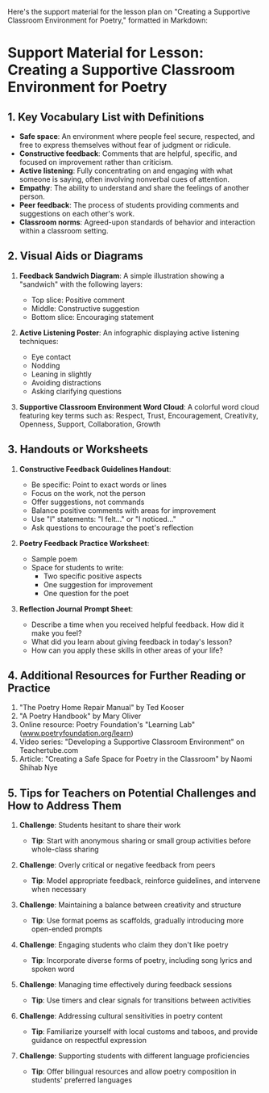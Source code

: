 Here's the support material for the lesson plan on "Creating a Supportive Classroom Environment for Poetry," formatted in Markdown:

# Support Material for Lesson: Creating a Supportive Classroom Environment for Poetry

## 1. Key Vocabulary List with Definitions

- **Safe space**: An environment where people feel secure, respected, and free to express themselves without fear of judgment or ridicule.
- **Constructive feedback**: Comments that are helpful, specific, and focused on improvement rather than criticism.
- **Active listening**: Fully concentrating on and engaging with what someone is saying, often involving nonverbal cues of attention.
- **Empathy**: The ability to understand and share the feelings of another person.
- **Peer feedback**: The process of students providing comments and suggestions on each other's work.
- **Classroom norms**: Agreed-upon standards of behavior and interaction within a classroom setting.

## 2. Visual Aids or Diagrams

1. **Feedback Sandwich Diagram**:
   A simple illustration showing a "sandwich" with the following layers:
   - Top slice: Positive comment
   - Middle: Constructive suggestion
   - Bottom slice: Encouraging statement

2. **Active Listening Poster**:
   An infographic displaying active listening techniques:
   - Eye contact
   - Nodding
   - Leaning in slightly
   - Avoiding distractions
   - Asking clarifying questions

3. **Supportive Classroom Environment Word Cloud**:
   A colorful word cloud featuring key terms such as:
   Respect, Trust, Encouragement, Creativity, Openness, Support, Collaboration, Growth

## 3. Handouts or Worksheets

1. **Constructive Feedback Guidelines Handout**:
   - Be specific: Point to exact words or lines
   - Focus on the work, not the person
   - Offer suggestions, not commands
   - Balance positive comments with areas for improvement
   - Use "I" statements: "I felt..." or "I noticed..."
   - Ask questions to encourage the poet's reflection

2. **Poetry Feedback Practice Worksheet**:
   - Sample poem
   - Space for students to write:
     * Two specific positive aspects
     * One suggestion for improvement
     * One question for the poet

3. **Reflection Journal Prompt Sheet**:
   - Describe a time when you received helpful feedback. How did it make you feel?
   - What did you learn about giving feedback in today's lesson?
   - How can you apply these skills in other areas of your life?

## 4. Additional Resources for Further Reading or Practice

1. "The Poetry Home Repair Manual" by Ted Kooser
2. "A Poetry Handbook" by Mary Oliver
3. Online resource: Poetry Foundation's "Learning Lab" (www.poetryfoundation.org/learn)
4. Video series: "Developing a Supportive Classroom Environment" on Teachertube.com
5. Article: "Creating a Safe Space for Poetry in the Classroom" by Naomi Shihab Nye

## 5. Tips for Teachers on Potential Challenges and How to Address Them

1. **Challenge**: Students hesitant to share their work
   - **Tip**: Start with anonymous sharing or small group activities before whole-class sharing

2. **Challenge**: Overly critical or negative feedback from peers
   - **Tip**: Model appropriate feedback, reinforce guidelines, and intervene when necessary

3. **Challenge**: Maintaining a balance between creativity and structure
   - **Tip**: Use format poems as scaffolds, gradually introducing more open-ended prompts

4. **Challenge**: Engaging students who claim they don't like poetry
   - **Tip**: Incorporate diverse forms of poetry, including song lyrics and spoken word

5. **Challenge**: Managing time effectively during feedback sessions
   - **Tip**: Use timers and clear signals for transitions between activities

6. **Challenge**: Addressing cultural sensitivities in poetry content
   - **Tip**: Familiarize yourself with local customs and taboos, and provide guidance on respectful expression

7. **Challenge**: Supporting students with different language proficiencies
   - **Tip**: Offer bilingual resources and allow poetry composition in students' preferred languages